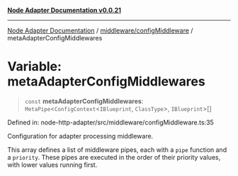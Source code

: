 [**Node Adapter Documentation v0.0.21**](../../../README.md)

***

[Node Adapter Documentation](../../../modules.md) / [middleware/configMiddleware](../README.md) / metaAdapterConfigMiddlewares

# Variable: metaAdapterConfigMiddlewares

> `const` **metaAdapterConfigMiddlewares**: `MetaPipe`\<`ConfigContext`\<`IBlueprint`, `ClassType`\>, `IBlueprint`\>[]

Defined in: node-http-adapter/src/middleware/configMiddleware.ts:35

Configuration for adapter processing middleware.

This array defines a list of middleware pipes, each with a `pipe` function and a `priority`.
These pipes are executed in the order of their priority values, with lower values running first.
